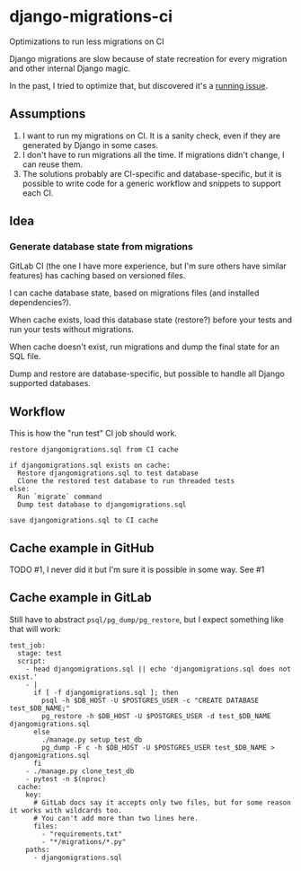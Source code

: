 # django-migrations-ci
Optimizations to run less migrations on CI

Django migrations are slow because of state recreation for every migration and other internal Django magic.

In the past, I tried to optimize that, but discovered it's a [running issue](https://code.djangoproject.com/ticket/29898).

## Assumptions

1. I want to run my migrations on CI. It is a sanity check, even if they are generated by Django in some cases.
1. I don't have to run migrations all the time. If migrations didn't change, I can reuse them.
1. The solutions probably are CI-specific and database-specific, but it is possible to write code for a generic workflow and snippets to support each CI.

## Idea

### Generate database state from migrations
GitLab CI (the one I have more experience, but I'm sure others have similar features) has caching based on versioned files.

I can cache database state, based on migrations files (and installed dependencies?).

When cache exists, load this database state (restore?) before your tests and run your tests without migrations.

When cache doesn't exist, run migrations and dump the final state for an SQL file.

Dump and restore are database-specific, but possible to handle all Django supported databases.


## Workflow

This is how the "run test" CI job should work.

```
restore djangomigrations.sql from CI cache

if djangomigrations.sql exists on cache:
  Restore djangomigrations.sql to test database
  Clone the restored test database to run threaded tests
else:
  Run `migrate` command
  Dump test database to djangomigrations.sql

save djangomigrations.sql to CI cache
```

## Cache example in GitHub

TODO #1, I never did it but I'm sure it is possible in some way. See #1

## Cache example in GitLab

Still have to abstract `psql/pg_dump/pg_restore`, but I expect something like that will work:

```
test_job:
  stage: test
  script:
    - head djangomigrations.sql || echo 'djangomigrations.sql does not exist.'
    - |
      if [ -f djangomigrations.sql ]; then
        psql -h $DB_HOST -U $POSTGRES_USER -c "CREATE DATABASE test_$DB_NAME;"
        pg_restore -h $DB_HOST -U $POSTGRES_USER -d test_$DB_NAME djangomigrations.sql
      else
        ./manage.py setup_test_db
        pg_dump -F c -h $DB_HOST -U $POSTGRES_USER test_$DB_NAME > djangomigrations.sql
      fi
    - ./manage.py clone_test_db
    - pytest -n $(nproc)
  cache:
    key:
      # GitLab docs say it accepts only two files, but for some reason it works with wildcards too.
      # You can't add more than two lines here.
      files:
        - "requirements.txt"
        - "*/migrations/*.py"
    paths:
      - djangomigrations.sql
 ```
 
